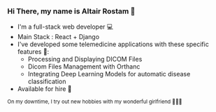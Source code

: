 ### Hi There, my name is Altair Rostam :pizza:

* I'm a full-stack web developer :computer:
* Main Stack : React + Django
* I've developed some telemedicine applications with these specific features :pill::
  * Processing and Displaying DICOM Files
  * Dicom Files Management with Orthanc
  * Integrating Deep Learning Models for automatic disease classification
* Available for hire :briefcase:

<sub> On my downtime, I try out new hobbies with my wonderful girlfriend :basketball::bicyclist::sunrise_over_mountains: </sub>
